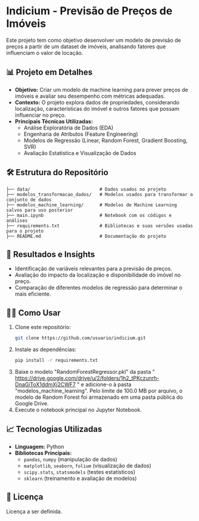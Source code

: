 # Indicium - Previsão de Preços de Imóveis

Este projeto tem como objetivo desenvolver um modelo de previsão de preços a partir de um dataset de imóveis, analisando fatores que influenciam o valor de locação.

## 📊 Projeto em Detalhes

- **Objetivo:** Criar um modelo de machine learning para prever preços de imóveis e avaliar seu desempenho com métricas adequadas.
- **Contexto:** O projeto explora dados de propriedades, considerando localização, características do imóvel e outros fatores que possam influenciar no preço.
- **Principais Técnicas Utilizadas:**  
  - Análise Exploratória de Dados (EDA)
  - Engenharia de Atributos (Feature Engineering)
  - Modelos de Regressão (Linear, Random Forest, Gradient Boosting, SVR)
  - Avaliação Estatística e Visualização de Dados
    
## 🛠️ Estrutura do Repositório

```
├── data/                          # Dados usados no projeto
├── modelos_transformacao_dados/   # Modelos usados para transformar o conjunto de dados
├── modelos_machine_learning/      # Modelos de Machine Learning salvos para uso posterior
├── main.ipynb                     # Notebook com os códigos e análises
├── requirements.txt               # Bibliotecas e suas versões usadas para o projeto
├── README.md                      # Documentação do projeto
```

## 🚀 Resultados e Insights

- Identificação de variáveis relevantes para a previsão de preços.
- Avaliação do impacto da localização e disponibilidade do imóvel no preço.
- Comparação de diferentes modelos de regressão para determinar o mais eficiente.


## 🤷‍♂️ Como Usar

1. Clone este repositório:  
   ```bash
   git clone https://github.com/usuario/indicium.git
   ```
2. Instale as dependências:  
   ```bash
   pip install -r requirements.txt
   ```
3. Baixe o modelo "RandomForestRegressor.pkl" da pasta " https://drive.google.com/drive/u/2/folders/1h2_tPKczunrh-DnaGiToX1ddmXj2CWF7 " e adicione-o à pasta "modelos_machine_learning". Pelo limite de 100.0 MB por arquivo, o modelo de Random Forest foi armazenado em uma pasta pública do Google Drive.
4. Execute o notebook principal no Jupyter Notebook.

## 📈 Tecnologias Utilizadas

- **Linguagem:** Python  
- **Bibliotecas Principais:**  
  - `pandas`, `numpy` (manipulação de dados)  
  - `matplotlib`, `seaborn`, `folium` (visualização de dados)  
  - `scipy.stats`, `statsmodels` (testes estatísticos)  
  - `sklearn` (treinamento e avaliação de modelos)  


## 📄 Licença

Licença a ser definida.
